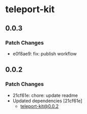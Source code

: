 # teleport-kit

## 0.0.3

### Patch Changes

- e0f8ae9: fix: publish workflow

## 0.0.2

### Patch Changes

- 21cf61e: chore: update readme
- Updated dependencies [21cf61e]
  - teleport-kit@0.0.2
